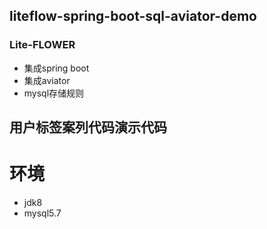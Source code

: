 ## liteflow-spring-boot-sql-aviator-demo
###  Lite-FLOWER
* 集成spring boot
* 集成aviator
* mysql存储规则

## 用户标签案列代码演示代码

# 环境
* jdk8
* mysql5.7




